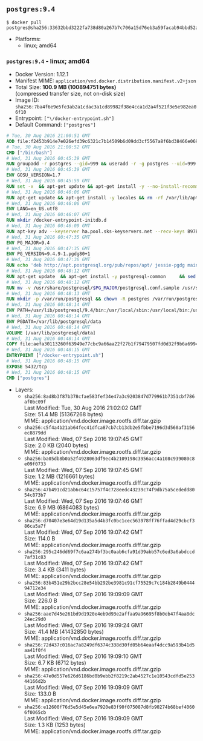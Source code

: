## `postgres:9.4`

```console
$ docker pull postgres@sha256:33632bbd3222fa738d80a267b7c706a15d76eb3a59facab94bbd52a69cd1e30c
```

-	Platforms:
	-	linux; amd64

### `postgres:9.4` - linux; amd64

-	Docker Version: 1.12.1
-	Manifest MIME: `application/vnd.docker.distribution.manifest.v2+json`
-	Total Size: **100.9 MB (100894751 bytes)**  
	(compressed transfer size, not on-disk size)
-	Image ID: `sha256:7ba4f6e9e5fe3ab2a1cdac3a1cd89982f38e4cca1d2a4f521f3e5e982ea06f10`
-	Entrypoint: `["\/docker-entrypoint.sh"]`
-	Default Command: `["postgres"]`

```dockerfile
# Tue, 30 Aug 2016 21:00:51 GMT
ADD file:f2453b914e7e026efd39c6321c7b14509b6d09dd3cf5567a8f6bd38466e06954 in / 
# Tue, 30 Aug 2016 21:00:52 GMT
CMD ["/bin/bash"]
# Wed, 31 Aug 2016 00:45:39 GMT
RUN groupadd -r postgres --gid=999 && useradd -r -g postgres --uid=999 postgres
# Wed, 31 Aug 2016 00:45:39 GMT
ENV GOSU_VERSION=1.7
# Wed, 31 Aug 2016 00:45:59 GMT
RUN set -x 	&& apt-get update && apt-get install -y --no-install-recommends ca-certificates wget && rm -rf /var/lib/apt/lists/* 	&& wget -O /usr/local/bin/gosu "https://github.com/tianon/gosu/releases/download/$GOSU_VERSION/gosu-$(dpkg --print-architecture)" 	&& wget -O /usr/local/bin/gosu.asc "https://github.com/tianon/gosu/releases/download/$GOSU_VERSION/gosu-$(dpkg --print-architecture).asc" 	&& export GNUPGHOME="$(mktemp -d)" 	&& gpg --keyserver ha.pool.sks-keyservers.net --recv-keys B42F6819007F00F88E364FD4036A9C25BF357DD4 	&& gpg --batch --verify /usr/local/bin/gosu.asc /usr/local/bin/gosu 	&& rm -r "$GNUPGHOME" /usr/local/bin/gosu.asc 	&& chmod +x /usr/local/bin/gosu 	&& gosu nobody true 	&& apt-get purge -y --auto-remove ca-certificates wget
# Wed, 31 Aug 2016 00:46:06 GMT
RUN apt-get update && apt-get install -y locales && rm -rf /var/lib/apt/lists/* 	&& localedef -i en_US -c -f UTF-8 -A /usr/share/locale/locale.alias en_US.UTF-8
# Wed, 31 Aug 2016 00:46:06 GMT
ENV LANG=en_US.utf8
# Wed, 31 Aug 2016 00:46:07 GMT
RUN mkdir /docker-entrypoint-initdb.d
# Wed, 31 Aug 2016 00:46:09 GMT
RUN apt-key adv --keyserver ha.pool.sks-keyservers.net --recv-keys B97B0AFCAA1A47F044F244A07FCC7D46ACCC4CF8
# Wed, 31 Aug 2016 00:47:35 GMT
ENV PG_MAJOR=9.4
# Wed, 31 Aug 2016 00:47:35 GMT
ENV PG_VERSION=9.4.9-1.pgdg80+1
# Wed, 31 Aug 2016 00:47:36 GMT
RUN echo 'deb http://apt.postgresql.org/pub/repos/apt/ jessie-pgdg main' $PG_MAJOR > /etc/apt/sources.list.d/pgdg.list
# Wed, 31 Aug 2016 00:48:12 GMT
RUN apt-get update 	&& apt-get install -y postgresql-common 	&& sed -ri 's/#(create_main_cluster) .*$/\1 = false/' /etc/postgresql-common/createcluster.conf 	&& apt-get install -y 		postgresql-$PG_MAJOR=$PG_VERSION 		postgresql-contrib-$PG_MAJOR=$PG_VERSION 	&& rm -rf /var/lib/apt/lists/*
# Wed, 31 Aug 2016 00:48:12 GMT
RUN mv -v /usr/share/postgresql/$PG_MAJOR/postgresql.conf.sample /usr/share/postgresql/ 	&& ln -sv ../postgresql.conf.sample /usr/share/postgresql/$PG_MAJOR/ 	&& sed -ri "s!^#?(listen_addresses)\s*=\s*\S+.*!\1 = '*'!" /usr/share/postgresql/postgresql.conf.sample
# Wed, 31 Aug 2016 00:48:13 GMT
RUN mkdir -p /var/run/postgresql && chown -R postgres /var/run/postgresql
# Wed, 31 Aug 2016 00:48:14 GMT
ENV PATH=/usr/lib/postgresql/9.4/bin:/usr/local/sbin:/usr/local/bin:/usr/sbin:/usr/bin:/sbin:/bin
# Wed, 31 Aug 2016 00:48:14 GMT
ENV PGDATA=/var/lib/postgresql/data
# Wed, 31 Aug 2016 00:48:14 GMT
VOLUME [/var/lib/postgresql/data]
# Wed, 31 Aug 2016 00:48:14 GMT
COPY file:aefa30113260f63949e77cbc9a66aa22f27b1f79479507fd0d32f9b6a6994d69 in / 
# Wed, 31 Aug 2016 00:48:15 GMT
ENTRYPOINT ["/docker-entrypoint.sh"]
# Wed, 31 Aug 2016 00:48:15 GMT
EXPOSE 5432/tcp
# Wed, 31 Aug 2016 00:48:15 GMT
CMD ["postgres"]
```

-	Layers:
	-	`sha256:8ad8b3f87b378cfae583fef34e47a3c9203847d779961b7351cbf786af0bc09f`  
		Last Modified: Tue, 30 Aug 2016 21:02:02 GMT  
		Size: 51.4 MB (51367268 bytes)  
		MIME: application/vnd.docker.image.rootfs.diff.tar.gzip
	-	`sha256:c5f4a4b21ab64fec41dfca87cb7cb13db2e5fbbe7196d3d560af3156ec8879dd`  
		Last Modified: Wed, 07 Sep 2016 19:07:45 GMT  
		Size: 2.0 KB (2040 bytes)  
		MIME: application/vnd.docker.image.rootfs.diff.tar.gzip
	-	`sha256:ba05db8b0a52f4928063df9ec4b2109198c3956acc4a108c939080c8e09f0733`  
		Last Modified: Wed, 07 Sep 2016 19:07:45 GMT  
		Size: 1.2 MB (1216661 bytes)  
		MIME: application/vnd.docker.image.rootfs.diff.tar.gzip
	-	`sha256:47b491cd21ab6c64c15757f4c728eedc43239c74f9db75a5cededd8054c873b7`  
		Last Modified: Wed, 07 Sep 2016 19:07:46 GMT  
		Size: 6.9 MB (6864083 bytes)  
		MIME: application/vnd.docker.image.rootfs.diff.tar.gzip
	-	`sha256:d70407e3e64d19d135a5d4b3fc0bc1cec563978ff76ffad4d29cbcf386ca5a7f`  
		Last Modified: Wed, 07 Sep 2016 19:07:42 GMT  
		Size: 114.0 B  
		MIME: application/vnd.docker.image.rootfs.diff.tar.gzip
	-	`sha256:295c246dd69f7c6aa274bf3bc0aab6cfa91d39abb57c6ed3a6abdccd7af31c83`  
		Last Modified: Wed, 07 Sep 2016 19:07:42 GMT  
		Size: 3.4 KB (3411 bytes)  
		MIME: application/vnd.docker.image.rootfs.diff.tar.gzip
	-	`sha256:83b451e29b2bcc28e54bb292be3981c91cf75529c7c184b2849b044494712e34`  
		Last Modified: Wed, 07 Sep 2016 19:09:09 GMT  
		Size: 226.0 B  
		MIME: application/vnd.docker.image.rootfs.diff.tar.gzip
	-	`sha256:aae7d45e261bd9d1920e4eb9d93e2affaa9a96695f8b0eb47f4aa8dc24ec29d0`  
		Last Modified: Wed, 07 Sep 2016 19:09:24 GMT  
		Size: 41.4 MB (41432850 bytes)  
		MIME: application/vnd.docker.image.rootfs.diff.tar.gzip
	-	`sha256:72d437c016ac7a8249df6374c338d30fd05b64eaaf4dcc9a593b41d5aa41f0f4`  
		Last Modified: Wed, 07 Sep 2016 19:09:10 GMT  
		Size: 6.7 KB (6712 bytes)  
		MIME: application/vnd.docker.image.rootfs.diff.tar.gzip
	-	`sha256:47e0d557e626d6186bd0b9ebb2f8219c2ab4527c1e10543cdfd5e25344166d2b`  
		Last Modified: Wed, 07 Sep 2016 19:09:09 GMT  
		Size: 133.0 B  
		MIME: application/vnd.docker.image.rootfs.diff.tar.gzip
	-	`sha256:e12600f76d5e5d45e6ea7920e83f90f075087d8fb90274b68bef40606f0065cb`  
		Last Modified: Wed, 07 Sep 2016 19:09:09 GMT  
		Size: 1.3 KB (1253 bytes)  
		MIME: application/vnd.docker.image.rootfs.diff.tar.gzip
